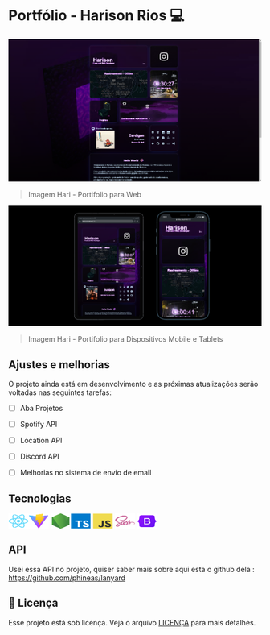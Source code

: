 
# Portfólio - Harison Rios 💻

<img src="public/preview/preview.png" alt="Exemplo imagem">

> Imagem Hari - Portifolio para Web


<img src="public/preview/previewMobile.png" alt="Exemplo imagem">

> Imagem Hari - Portifolio para Dispositivos Mobile e Tablets


## Ajustes e melhorias

O projeto ainda está em desenvolvimento e as próximas atualizações serão voltadas nas seguintes tarefas:

- [ ] Aba Projetos
- [ ] Spotify API
- [ ] Location API
- [ ] Discord API
- [ ] Melhorias no sistema de envio de email


## Tecnologias

 <img align="center" alt="React.JS" height="30" width="40" src="https://raw.githubusercontent.com/devicons/devicon/master/icons/react/react-original.svg"><img align="center" alt="Vite.JS" height="30" width="40" src="https://raw.githubusercontent.com/devicons/devicon/master/icons/vitejs/vitejs-original.svg"> <img align="center" alt="Node.JS" height="30" width="40" src="https://raw.githubusercontent.com/devicons/devicon/master/icons/nodejs/nodejs-original.svg"><img align="center" alt="Typescript" height="30" width="40" src="https://raw.githubusercontent.com/devicons/devicon/master/icons/typescript/typescript-original.svg"> <img align="center" alt="Javascript" height="30" width="40" src="https://raw.githubusercontent.com/devicons/devicon/master/icons/javascript/javascript-original.svg"> <img align="center" alt="SASS" height="30" width="40" src="https://raw.githubusercontent.com/devicons/devicon/master/icons/sass/sass-original.svg"> <img align="center" alt="Bootstrap" height="30" width="40" src="https://raw.githubusercontent.com/devicons/devicon/master/icons/bootstrap/bootstrap-original.svg"> 
 
## API

Usei essa API no projeto, quiser saber mais sobre aqui esta o github dela : https://github.com/phineas/lanyard


## 📝 Licença

Esse projeto está sob licença. Veja o arquivo [LICENÇA](LICENSE.md) para mais detalhes.
